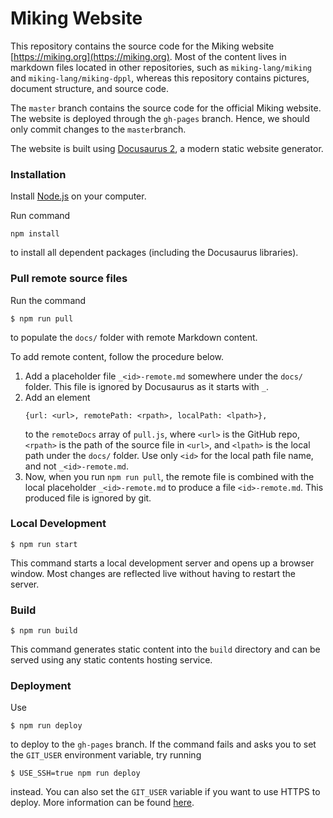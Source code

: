 # Miking Website

This repository contains the source code for the Miking website [https://miking.org](https://miking.org). Most of the content lives in markdown files located in other repositories, such as `miking-lang/miking` and `miking-lang/miking-dppl`, whereas this repository contains pictures, document structure, and source code.

The `master` branch contains the source code for the official Miking website. The website is deployed through the `gh-pages` branch. Hence, we should only commit changes to the `master`branch.

The website is built using [Docusaurus 2](https://docusaurus.io/), a modern static website generator.

### Installation

Install [Node.js](https://nodejs.org/en/) on your computer.

Run command

```
npm install
```

to install all dependent packages (including the Docusaurus libraries).

### Pull remote source files

Run the command
```
$ npm run pull
```
to populate the `docs/` folder with remote Markdown content.

To add remote content, follow the procedure below.
1. Add a placeholder file `_<id>-remote.md` somewhere under the `docs/` folder.
   This file is ignored by Docusaurus as it starts with `_`.
2. Add an element
   ```
   {url: <url>, remotePath: <rpath>, localPath: <lpath>},
   ```
   to the `remoteDocs` array of `pull.js`, where `<url>` is the GitHub repo,
   `<rpath>` is the path of the source file in `<url>`, and `<lpath>` is the
   local path under the `docs/` folder. Use only `<id>` for the local path file
   name, and not `_<id>-remote.md`. 
3. Now, when you run `npm run pull`, the remote file is combined with the local
   placeholder `_<id>-remote.md` to produce a file `<id>-remote.md`. This
   produced file is ignored by git.

### Local Development

```
$ npm run start
```

This command starts a local development server and opens up a browser window. Most changes are reflected live without having to restart the server.

### Build

```
$ npm run build
```

This command generates static content into the `build` directory and can be served using any static contents hosting service.

### Deployment

Use
```
$ npm run deploy
```
to deploy to the `gh-pages` branch. If the command fails and asks you to set the `GIT_USER` environment variable, try running
```
$ USE_SSH=true npm run deploy
```
instead. You can also set the `GIT_USER` variable if you want to use HTTPS to deploy. More information can be found [here](https://docusaurus.io/docs/deployment#deploying-to-github-pages).


